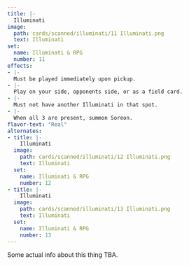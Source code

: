 ```yaml
---
title: |-
  Illuminati
image: 
  path: cards/scanned/illuminati/11 Illuminati.png
  text: Illuminati
set:
  name: Illuminati & RPG
  number: 11
effects: 
- |-
  Must be played immediately upon pickup.
- |-
  Play on your side, opponents side, or as a field card.
- |-
  Must not have another Illuminati in that spot.
- |-
  When all 3 are present, summon Soreon.
flavor-text: "Real"
alternates:
- title: |-
    Illuminati
  image:
    path: cards/scanned/illuminati/12 Illuminati.png
    text: Illuminati
  set:
    name: Illuminati & RPG
    number: 12
- title: |-
    Illuminati
  image:
    path: cards/scanned/illuminati/13 Illuminati.png
    text: Illuminati
  set:
    name: Illuminati & RPG
    number: 13
---
```

Some actual info about this thing TBA.
